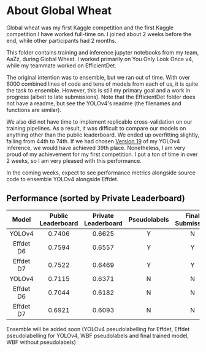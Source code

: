 # About Global Wheat

Global wheat was my first Kaggle competition and the first Kaggle competition I have worked full-time on. I joined about 2 weeks before the end, while other participants had 2 months. 

This folder contains training and inference jupyter notebooks from my team, AaZz, during Global Wheat. I worked primarily on You Only Look Once v4, while my teammate worked on EfficientDet.

The original intention was to ensemble, but we ran out of time. With over 6000 combined lines of code and tens of models from each of us, it is quite the task to ensemble. However, this is still my primary goal and a work in progress (albeit to late submissions). Note that the EfficientDet folder does not have a readme, but see the YOLOv4's readme (the filenames and functions are similar).

We also did not have time to implement replicable cross-validation on our training pipelines. As a result, it was difficult to compare our models on anything other than the public leaderboard. We ended up overfitting slightly, falling from 44th to 74th. If we had chosen [Version 19](https://www.kaggle.com/stanleyjzheng/yolov4pl-oof?scriptVersionId=40172709) of my YOLOv4 inference, we would have achieved 39th place. Nonetheless, I am very proud of my achievement for my first competition. I put a ton of time in over 2 weeks, so I am very pleased with this performance. 

In the coming weeks, expect to see performance metrics alongside source code to ensemble YOLOv4 alongside Effdet.

## Performance (sorted by Private Leaderboard)
|Model|Public Leaderboard|Private Leaderboard|Pseudolabels|Final Submission
|:-----:|:-----:|:-----:|:---:|:---:|
|YOLOv4|0.7406|0.6625|Y|N|
|Effdet D6|0.7594|0.6557|Y|Y|
|Effdet D7|0.7522|0.6469|Y|Y|
|YOLOv4|0.7115|0.6371|N|N|
|Effdet D6|0.7044|0.6182|N|N|
|Effdet D7|0.6921|0.6093|N|N|

Ensemble will be added soon (YOLOv4 pseudolabelling for Effdet, Effdet pseudolabelling for YOLOv4, WBF pseudolabels and final trained model, WBF without pseudolabels)